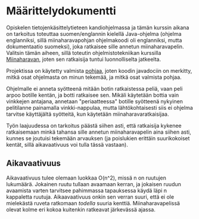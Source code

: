 # Määrittelydokumentti

Opiskelen tietojenkäsittelytieteen kandiohjelmassa ja tämän kurssin aikana on tarkoitus toteuttaa suomen/englannin kielellä Java-ohjelma (ohjelma englanniksi, sillä miinaharavapohjan ohjelmakoodi oli englanniksi, mutta dokumentaatio suomeksi), joka ratkaisee sille annetun miinaharavapelin. Valitsin tämän aiheen, sillä toteutin ohjelmistotekniikan kurssilla [Miinaharavan](https://github.com/hackinen/ot-harjoitustyo), joten sen ratkaisija tuntui luonnolliselta jatkeelta.

Projektissa on käytetty valmista [pohjaa](https://github.com/TiraLabra/minesweeper), joten koodin javadociin on merkitty, mitkä osat ohjelmasta on minun tekemää, ja mitkä osat valmista pohjaa.

Ohjelmalle ei anneta syötteenä mitään botin ratkaistessa peliä, vaan peli arpoo botille kentän, ja botti ratkaisee sen. Mikäli käytetään bottia vain vinkkejen antajana, annetaan "periaatteessa" botille syötteenä nykyinen pelitilanne painamalla vinkki-nappulaa, mutta lähtökohtaisesti siis ei ohjelma tarvitse käyttäjältä syötteitä, kun käytetään miinaharavaratkaisijaa.

Työn laajuudessa on tarkoitus päästä siihen asti, että ratkaisija kykenee ratkaisemaan minkä tahansa sille annetun miinaharavapelin aina siihen asti, kunnes se joutuisi tekemään arvauksen (ja poislukien erittäin suurikokoiset kentät, sillä aikavaativuus voi tulla tässä vastaan).

## Aikavaativuus

Aikavaativuus tulee olemaan luokkaa O(n^2), missä n on ruutujen lukumäärä. Jokainen ruutu tullaan avaamaan kerran, ja jokaisen ruudun avaamista varten tarvitsee pahimmassa tapauksessa käydä läpi n kappaletta ruutuja. Aikaavaativuus onkin sen verran suuri, että ei ole mielekästä ruveta ratkomaan _todella_ suuria kenttiä. Miinaharavapelissä olevat kolme eri kokoa kuitenkin ratkeavat järkevässä ajassa.
